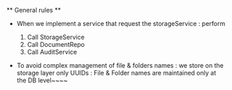 ** General rules **

- When we implement a service that request the storageService : perform 
  1. Call StorageService
  2. Call DocumentRepo
  3. Call AuditService

- To avoid complex management of file & folders names : we store on the storage layer only UUIDs : File & Folder names are maintained only at the DB level~~~~